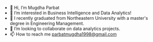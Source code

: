 - 👋 Hi, I’m Mugdha Parbat
- 👀 I’m interested in Business Intelligence and Data Analytics!
- 🌱 I recently graduated from Northeastern University with a master's degree in Engineering Management.
- 💞️ I’m looking to collaborate on data analytics projects.
- 📫 How to reach me parbatmugdha1998@gmail.com

<!---
mugdhaparbat1998/mugdhaparbat1998 is a ✨ special ✨ repository because its `README.md` (this file) appears on your GitHub profile.
You can click the Preview link to take a look at your changes.
--->
